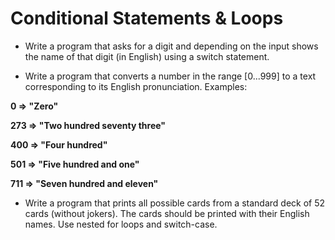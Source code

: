 # Conditional Statements & Loops

- Write a program that asks for a digit and depending on the input shows the name of that digit (in English) using a switch statement.

- Write a program that converts a number in the range [0...999] to a text corresponding to its English pronunciation. Examples:

**0 => "Zero"**

**273 => "Two hundred seventy three"**

**400 => "Four hundred"**

**501 => "Five hundred and one"**

**711 => "Seven hundred and eleven"**

- Write a program that prints all possible cards from a standard deck of 52 cards (without jokers). 
  The cards should be printed with their English names. Use nested for loops and switch-case.
